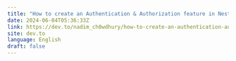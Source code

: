 ```yaml
---
title: "How to create an Authentication & Authorization feature in Nest JS GraphQL API?"
date: 2024-06-04T05:36:33Z
link: https://dev.to/nadim_ch0wdhury/how-to-create-an-authentication-authorization-feature-in-nest-js-graphql-api-35em?utm_medium=RSS&utm_source=news.12bit.vn
site: dev.to
language: English
draft: false
---
```

